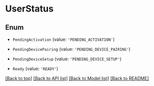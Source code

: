 # UserStatus

## Enum


* `PendingActivation` (value: `'PENDING_ACTIVATION'`)

* `PendingDevicePairing` (value: `'PENDING_DEVICE_PAIRING'`)

* `PendingDeviceSetup` (value: `'PENDING_DEVICE_SETUP'`)

* `Ready` (value: `'READY'`)



[[Back to top]](#) [[Back to API list]](../../README.md#documentation-for-api-endpoints) [[Back to Model list]](../../README.md#documentation-for-models) [[Back to README]](../../README.md)
